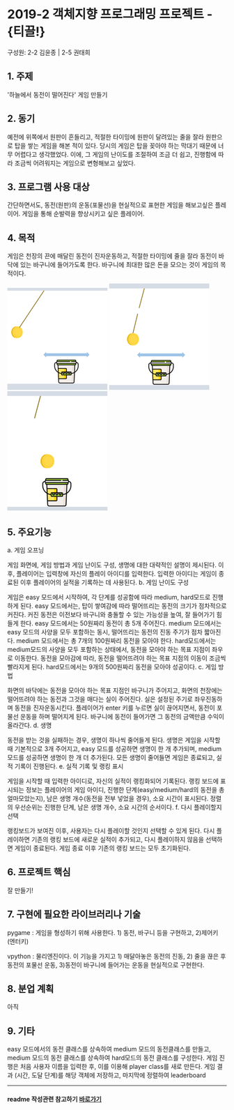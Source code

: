 # 2019-2 객체지향 프로그래밍 프로젝트 - **{티끌!}**
구성원: 2-2 김윤종 | 2-5 권태희

## 1. 주제
'하늘에서 동전이 떨어진다' 게임 만들기

## 2. 동기

예전에 위쪽에서 원판이 흔들리고, 적절한 타이밍에 원판이 달려있는 줄을 잘라 원판으로 탑을 쌓는 게임을 해본 적이 있다. 당시의 게임은 탑을 꽂아야 하는 막대기 때문에 너무 어렵다고 생각했었다. 이에, 그 게임의 난이도를 조절하여 조금 더 쉽고, 진행함에 따라 조금씩 어려워지는 게임으로 변형해보고 싶었다.

## 3. 프로그램 사용 대상

간단하면서도, 동전(원판)의 운동(포물선)을 현실적으로 표현한 게임을 해보고싶은 플레이어. 
게임을 통해 순발력을 향상시키고 싶은 플레이어.

## 4. 목적

게임은 천장의 끈에 매달린 동전이 진자운동하고, 적절한 타이밍에 줄을 잘라 동전이 바닥에 있는 바구니에 들어가도록 한다. 바구니에 최대한 많은 돈을 모으는 것이 게임의 목적이다.

![image1](./image/image1.png)
![image2](./image/image2.png)
![image3](./image/image3.png)

## 5. 주요기능

a. 게임 오프닝

게임 화면에, 게임 방법과 게임 난이도 구성, 생명에 대한 대략적인 설명이 제시된다. 이후, 플레이어는 입력창에 자신의 플레이 아이디를 입력한다. 입력한 아이디는 게임이 종료된 이후 플레이어의 실적을 기록하는 데 사용된다.
b. 게임 난이도 구성

게임은 easy 모드에서 시작하여, 각 단계를 성공함에 따라 medium, hard모드로 진행하게 된다. easy 모드에서는, 탑이 쌓여감에 따라 떨어뜨리는 동전의 크기가 점차적으로 커진다. 커진 동전은 이전보다 바구니와 충돌할 수 있는 가능성을 높여, 잘 들어가기 힘들게 한다. easy 모드에서는 50원짜리 동전이 총 5개 주어진다. medium 모드에서는 easy 모드의 사양을 모두 포함하는 동시, 떨어뜨리는 동전의 진동 주기가 점차 짧아진다. medium 모드에서는 총 7개의 100원짜리 동전을 모아야 한다. hard모드에서는 medium모드의 사양을 모두 포함하는 상태에서, 동전을 모아야 하는 목표 지점이 좌우로 이동한다. 동전을 모아감에 따라, 동전을 떨어뜨려야 하는 목표 지점의 이동이 조금씩 빨라지게 된다. hard모드에서는 9개의 500원짜리 동전을 모아야 성공이다.
c. 게임 방법

화면의 바닥에는 동전을 모아야 하는 목표 지점인 바구니가 주어지고, 화면의 천장에는 떨어뜨려야 하는 동전과 그것을 매다는 실이 주어진다. 실은 설정된 주기로 좌우진동하며 동전을 진자운동시킨다. 플레이어가 enter 키를 누르면 실이 끊어지면서, 동전이 포물선 운동을 하며 떨어지게 된다. 바구니에 동전이 들어가면 그 동전의 금액만큼 수익이 올라간다.
d. 생명

동전을 받는 것을 실패하는 경우, 생명이 하나씩 줄어들게 된다. 생명은 게임을 시작할 때 기본적으로 3개 주어지고, easy 모드를 성공하면 생명이 한 개 추가되며, medium 모드를 성공하면 생명이 한 개 더 추가된다. 모든 생명이 줄어들면 게임은 종료되고, 실적 기록이 진행된다.
e. 실적 기록 및 랭킹 표시

게임을 시작할 때 입력한 아이디로, 자신의 실적이 랭킹화되어 기록된다. 랭킹 보드에 표시되는 정보는 플레이어의 게임 아이디, 진행한 단계(easy/medium/hard의 동전을 총 얼마모았는지), 남은 생명 개수(동전을 전부 넣었을 경우), 소요 시간이 표시된다. 정렬의 우선순위는 진행한 단계, 남은 생명 개수, 소요 시간의 순서이다.
f. 다시 플레이할지 선택

랭킹보드가 보여진 이후, 사용자는 다시 플레이할 것인지 선택할 수 있게 된다. 다시 플레이하면 기존의 랭킹 보드에 새로운 실적이 추가되고, 다시 플레이하지 않음을 선택하면 게임이 종료된다. 게임 종료 이후 기존의 랭킹 보드는 모두 초기화된다.


## 6. 프로젝트 핵심
잘 만들기!

## 7. 구현에 필요한 라이브러리나 기술

pygame
: 게임을 형성하기 위해 사용한다. 1) 동전, 바구니 등을 구현하고, 2)제어키 (엔터키)

vpython
: 물리엔진이다. 이 기능을 가지고 1) 매달아놓은 동전의 진동, 2) 줄을 끊은 후 동전의 포물선 운동, 3)동전이 바구니에 들어가는 운동을 현실적으로 구현한다. 

## 8. **분업 계획**
아직

## 9. 기타
easy 모드에서의 동전 클래스를 상속하여 medium 모드의 동전클래스를 만들고, medium 모드의 동전 클래스를 상속하여 hard모드의 동전 클래스를 구성한다.
게임 진행은 처음 사용자 이름을 입력한 후, 이를 이용해 player class를 새로 만든다. 게임 결과 (시간, 도달 단계)를 해당 객체에 저장하고, 마지막에 정렬하여 leaderboard

<hr>

#### readme 작성관련 참고하기 [바로가기](https://heropy.blog/2017/09/30/markdowkn/)
